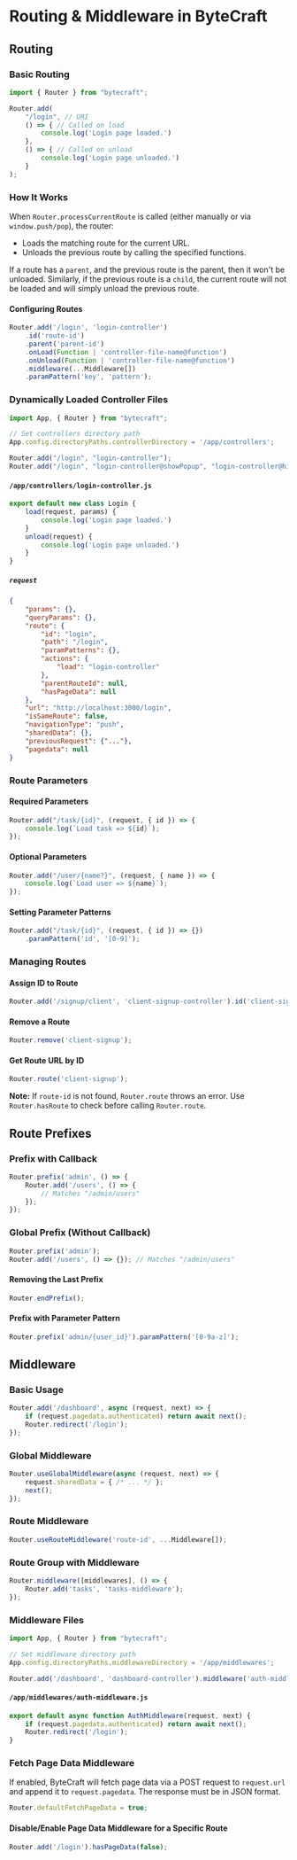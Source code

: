 # Routing & Middleware in ByteCraft

## Routing

### Basic Routing
```js
import { Router } from "bytecraft";

Router.add(
    "/login", // URI
    () => { // Called on load
        console.log('Login page loaded.')
    },
    () => { // Called on unload
        console.log('Login page unloaded.')
    }
);
```

### How It Works
When `Router.processCurrentRoute` is called (either manually or via `window.push/pop`), the router:
- Loads the matching route for the current URL.
- Unloads the previous route by calling the specified functions.

If a route has a `parent`, and the previous route is the parent, then it won't be unloaded. Similarly, if the previous route is a `child`, the current route will not be loaded and will simply unload the previous route.

#### Configuring Routes
```js
Router.add('/login', 'login-controller')
    .id('route-id')
    .parent('parent-id')
    .onLoad(Function | 'controller-file-name@function')
    .onUnload(Function | 'controller-file-name@function')
    .middleware(...Middleware[])
    .paramPattern('key', 'pattern');
```

### Dynamically Loaded Controller Files
```js
import App, { Router } from "bytecraft";

// Set controllers directory path
App.config.directoryPaths.controllerDirectory = '/app/controllers';

Router.add("/login", "login-controller");
Router.add("/login", "login-controller@showPopup", "login-controller@hidePopup");
```

#### `/app/controllers/login-controller.js`
```js
export default new class Login {
    load(request, params) {
        console.log('Login page loaded.')
    }
    unload(request) {
        console.log('Login page unloaded.')
    }
}
```

##### `request`
```json
{
    "params": {},
    "queryParams": {},
    "route": {
        "id": "login",
        "path": "/login",
        "paramPatterns": {},
        "actions": {
            "load": "login-controller"
        },
        "parentRouteId": null,
        "hasPageData": null
    },
    "url": "http://localhost:3000/login",
    "isSameRoute": false,
    "navigationType": "push",
    "sharedData": {},
    "previousRequest": {"..."},
    "pagedata": null
}
```

### Route Parameters
#### Required Parameters
```js
Router.add("/task/{id}", (request, { id }) => {
    console.log(`Load task => ${id}`);
});
```
#### Optional Parameters
```js
Router.add("/user/{name?}", (request, { name }) => {
    console.log(`Load user => ${name}`);
});
```

#### Setting Parameter Patterns
```js
Router.add("/task/{id}", (request, { id }) => {})
    .paramPattern('id', '[0-9]');
```

### Managing Routes
#### Assign ID to Route
```js
Router.add('/signup/client', 'client-signup-controller').id('client-signup');
```
#### Remove a Route
```js
Router.remove('client-signup');
```
#### Get Route URL by ID
```js
Router.route('client-signup');
```

**Note:** If `route-id` is not found, `Router.route` throws an error. Use `Router.hasRoute` to check before calling `Router.route`.

## Route Prefixes

### Prefix with Callback
```js
Router.prefix('admin', () => {
    Router.add('/users', () => {
        // Matches "/admin/users"
    });
});
```

### Global Prefix (Without Callback)
```js
Router.prefix('admin');
Router.add('/users', () => {}); // Matches "/admin/users"
```

#### Removing the Last Prefix
```js
Router.endPrefix();
```

#### Prefix with Parameter Pattern
```js
Router.prefix('admin/{user_id}').paramPattern('[0-9a-z]');
```

## Middleware

### Basic Usage
```js
Router.add('/dashboard', async (request, next) => {
    if (request.pagedata.authenticated) return await next();
    Router.redirect('/login');
});
```

### Global Middleware
```js
Router.useGlobalMiddleware(async (request, next) => {
    request.sharedData = { /* ... */ };
    next();
});
```

### Route Middleware
```js
Router.useRouteMiddleware('route-id', ...Middleware[]);
```

### Route Group with Middleware
```js
Router.middleware([middlewares], () => {
    Router.add('tasks', 'tasks-middleware');
});
```

### Middleware Files
```js
import App, { Router } from "bytecraft";

// Set middleware directory path
App.config.directoryPaths.middlewareDirectory = '/app/middlewares';

Router.add('/dashboard', 'dashboard-controller').middleware('auth-middleware');
```

#### `/app/middlewares/auth-middleware.js`
```js
export default async function AuthMiddleware(request, next) {
    if (request.pagedata.authenticated) return await next();
    Router.redirect('/login');
}
```

### Fetch Page Data Middleware
If enabled, ByteCraft will fetch page data via a POST request to `request.url` and append it to `request.pagedata`. The response must be in JSON format.
```js
Router.defaultFetchPageData = true;
```
#### Disable/Enable Page Data Middleware for a Specific Route
```js
Router.add('/login').hasPageData(false);
```

